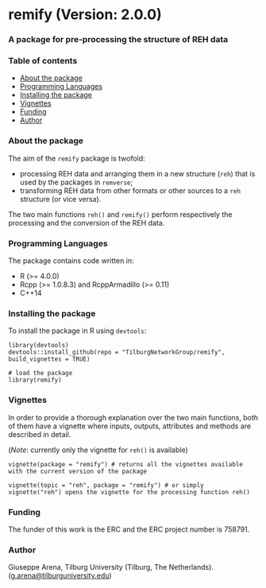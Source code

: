 # remify (Version: 2.0.0)

### A package for pre-processing the structure of REH data


### Table of contents
- [About the package](#about-the-package)
- [Programming Languages](#programming-languages)
- [Installing the package](#installing-the-package)
- [Vignettes](#vignettes)
- [Funding](#funding)
- [Author](#author)


### About the package
The aim of the `remify` package is twofold:
 * processing REH data and arranging them in a new structure (`reh`) that is used by the packages in `remverse`;
 * transforming REH data from other formats or other sources to a `reh` structure (or vice versa).
 
The two main functions `reh()` and `remify()` perform respectively the processing and the conversion of the REH data.

### Programming Languages
The package contains code written in:
* R (>= 4.0.0)
* Rcpp (>= 1.0.8.3) and RcppArmadillo (>= 0.11)
* C++14
	
### Installing the package
To install the package in R using `devtools`:

```
library(devtools)
devtools::install_github(repo = "TilburgNetworkGroup/remify", build_vignettes = TRUE)

# load the package
library(remify)
```

### Vignettes
In order to provide a thorough explanation over the two main functions, both of them have a vignette where inputs, outputs, attributes and methods are described in detail.

(_Note_: currently only the vignette for `reh()` is available)

```
vignette(package = "remify") # returns all the vignettes available with the current version of the package

vignette(topic = "reh", package = "remify") # or simply vignette("reh") opens the vignette for the processing function reh()
```

### Funding
The funder of this work is the ERC and the ERC project number is 758791.

### Author
Giuseppe Arena, Tilburg University (Tilburg, The Netherlands). (g.arena@tilburguniversity.edu)
